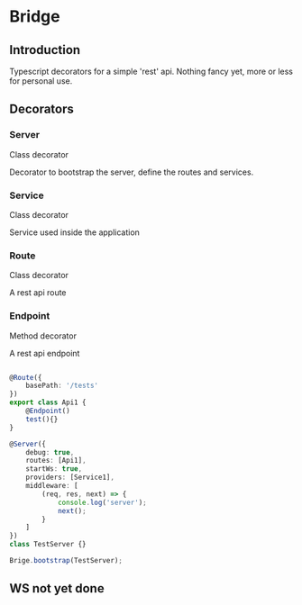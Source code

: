 # Bridge

## Introduction
Typescript decorators for a simple 'rest' api.
Nothing fancy yet, more or less for personal use.

## Decorators

### Server
Class decorator

Decorator to bootstrap the server, define the routes and services.

### Service
Class decorator

Service used inside the application

### Route
Class decorator

A rest api route

### Endpoint
Method decorator

A rest api endpoint

```ts

@Route({
    basePath: '/tests'
})
export class Api1 {
    @Endpoint()
    test(){}
}

@Server({
    debug: true,
    routes: [Api1],
    startWs: true,
    providers: [Service1],
    middleware: [
        (req, res, next) => {
            console.log('server');
            next();
        }
    ]
})
class TestServer {}

Brige.bootstrap(TestServer);
```

## WS not yet done


